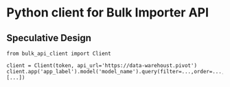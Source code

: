 # Python client for Bulk Importer API

## Speculative Design

```
from bulk_api_client import Client

client = Client(token, api_url='https://data-warehoust.pivot')
client.app('app_label').model('model_name').query(filter=...,order=...,page=,page_size=,fields=[...])
```
